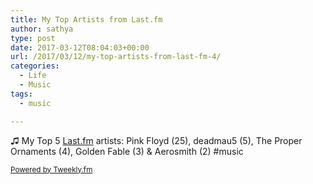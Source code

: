 ```yaml
---
title: My Top Artists from Last.fm
author: sathya
type: post
date: 2017-03-12T08:04:03+00:00
url: /2017/03/12/my-top-artists-from-last-fm-4/
categories:
  - Life
  - Music
tags:
  - music

---
```

♫ My Top 5 <a href="https://last.fm" target="_blank">Last.fm</a> artists: Pink Floyd (25), deadmau5 (5), The Proper Ornaments (4), Golden Fable (3) & Aerosmith (2) #music

<small><a href="https://tweekly.fm">Powered by Tweekly.fm</a></small>